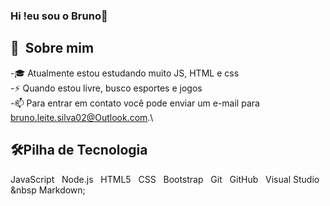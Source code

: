 ### Hi !eu sou o Bruno👋

## 👨 &nbsp;Sobre mim
-🎓 Atualmente estou estudando muito JS, HTML e css \
-⚡ Quando estou livre, busco esportes e jogos \
-📫 Para entrar em contato você pode enviar um e-mail para bruno.leite.silva02@Outlook.com.\

## 🛠Pilha de Tecnologia 
JavaScript &nbsp; Node.js &nbsp; HTML5 &nbsp; CSS &nbsp; Bootstrap &nbsp; Git &nbsp; GitHub &nbsp; Visual Studio &nbsp Markdown;
